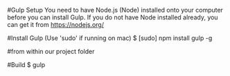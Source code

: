 #Gulp Setup
You need to have Node.js (Node) installed onto your computer before you can install Gulp.
If you do not have Node installed already, you can get it from https://nodejs.org/

#Install Gulp (Use 'sudo' if running on mac)
$ [sudo] npm install gulp -g

#from within our project folder

#Build
$ gulp